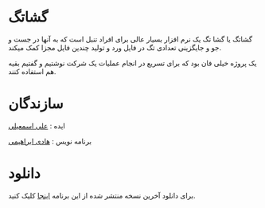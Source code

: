 # گشاتگ
گشاتگ یا گشا تگ یک نرم افزار بسیار عالی برای افراد تنبل است که به آنها در جست و جو و جایگزینی تعدادی تگ در فایل ورد و تولید چندین فایل مجزا کمک میکند.

یک پروژه خیلی فان بود که برای تسریع در انجام عملیات یک شرکت نوشتیم و گفتیم بقیه هم استفاده کنند.

# سازندگان

ایده :  [علی اسمعیلی](https://github.com/realxoman)

برنامه نویس : [هادی ابراهیمی](https://github.com/hadi73ebrahimi) 

# دانلود

برای دانلود آخرین نسخه منتشر شده از این برنامه [اینجا](https://raw.githubusercontent.com/XoMen/Goshatag/master/Release.rar) کلیک کنید.
